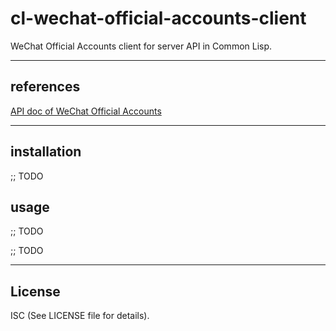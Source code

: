 # cl-wechat-official-accounts-client

WeChat Official Accounts client for server API in Common Lisp.

-----------------------------------------------------------------
## references

[API doc of WeChat Official Accounts](https://developers.weixin.qq.com/doc/offiaccount/Getting_Started/Overview.html)

-----------------------------------------------------------------
## installation

;; TODO

## usage

;; TODO

;; TODO

-----------------------------------------------------------------
## License

ISC (See LICENSE file for details).

